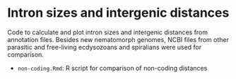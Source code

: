 # Intron sizes and intergenic distances

Code to calculate and plot intron sizes and intergenic distances from annotation files. Besides new nematomorph genomes, NCBI files from other parasitic and free-living ecdysozoans and spiralians were used for comparison.

- `non-coding.Rmd`: R script for comparison of non-coding distances
